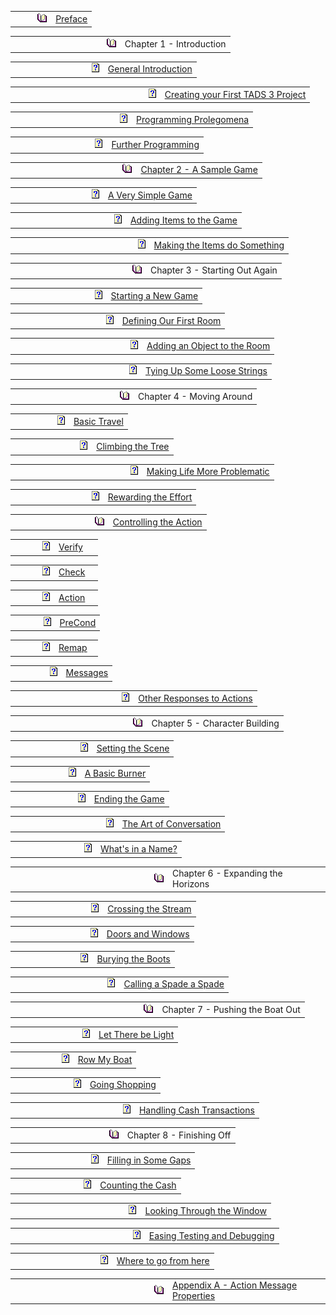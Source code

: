 ---
---
<table data-border="0" data-cellspacing="2">
<colgroup>
<col style="width: 50%" />
<col style="width: 50%" />
</colgroup>
<tbody>
<tr>
<td style="text-align: right;" width="24" data-valign="top"><img
src="cicon2.gif" data-border="0" /></td>
<td style="text-align: left;"><a href="newchapterwithtext.html"
target="topicview">Preface</a><br />
</td>
</tr>
</tbody>
</table>

<table data-border="0" data-cellspacing="2">
<colgroup>
<col style="width: 50%" />
<col style="width: 50%" />
</colgroup>
<tbody>
<tr>
<td style="text-align: right;" width="24" data-valign="top"><img
src="cicon2.gif" data-border="0" /></td>
<td style="text-align: left;">Chapter 1 - Introduction<br />
</td>
</tr>
</tbody>
</table>

<table data-border="0" data-cellspacing="2">
<colgroup>
<col style="width: 50%" />
<col style="width: 50%" />
</colgroup>
<tbody>
<tr>
<td style="text-align: right;" width="40" data-valign="top"><img
src="cicon9.gif" data-border="0" /></td>
<td style="text-align: left;"><a href="generalintroduction.html"
target="topicview">General Introduction</a><br />
</td>
</tr>
</tbody>
</table>

<table data-border="0" data-cellspacing="2">
<colgroup>
<col style="width: 50%" />
<col style="width: 50%" />
</colgroup>
<tbody>
<tr>
<td style="text-align: right;" width="40" data-valign="top"><img
src="cicon9.gif" data-border="0" /></td>
<td style="text-align: left;"><a
href="creatingyourfirsttads3project.html" target="topicview">Creating
your First TADS 3 Project</a><br />
</td>
</tr>
</tbody>
</table>

<table data-border="0" data-cellspacing="2">
<colgroup>
<col style="width: 50%" />
<col style="width: 50%" />
</colgroup>
<tbody>
<tr>
<td style="text-align: right;" width="40" data-valign="top"><img
src="cicon9.gif" data-border="0" /></td>
<td style="text-align: left;"><a href="programmingprolegomena.html"
target="topicview">Programming Prolegomena</a><br />
</td>
</tr>
</tbody>
</table>

<table data-border="0" data-cellspacing="2">
<colgroup>
<col style="width: 50%" />
<col style="width: 50%" />
</colgroup>
<tbody>
<tr>
<td style="text-align: right;" width="40" data-valign="top"><img
src="cicon9.gif" data-border="0" /></td>
<td style="text-align: left;"><a href="furtherprogramming.html"
target="topicview">Further Programming</a><br />
</td>
</tr>
</tbody>
</table>

<table data-border="0" data-cellspacing="2">
<colgroup>
<col style="width: 50%" />
<col style="width: 50%" />
</colgroup>
<tbody>
<tr>
<td style="text-align: right;" width="24" data-valign="top"><img
src="cicon2.gif" data-border="0" /></td>
<td style="text-align: left;"><a href="chapter2.html"
target="topicview">Chapter 2 - A Sample Game</a><br />
</td>
</tr>
</tbody>
</table>

<table data-border="0" data-cellspacing="2">
<colgroup>
<col style="width: 50%" />
<col style="width: 50%" />
</colgroup>
<tbody>
<tr>
<td style="text-align: right;" width="40" data-valign="top"><img
src="cicon9.gif" data-border="0" /></td>
<td style="text-align: left;"><a href="averysimplegame.html"
target="topicview">A Very Simple Game</a><br />
</td>
</tr>
</tbody>
</table>

<table data-border="0" data-cellspacing="2">
<colgroup>
<col style="width: 50%" />
<col style="width: 50%" />
</colgroup>
<tbody>
<tr>
<td style="text-align: right;" width="40" data-valign="top"><img
src="cicon9.gif" data-border="0" /></td>
<td style="text-align: left;"><a href="addingitemstothegame.html"
target="topicview">Adding Items to the Game</a><br />
</td>
</tr>
</tbody>
</table>

<table data-border="0" data-cellspacing="2">
<colgroup>
<col style="width: 50%" />
<col style="width: 50%" />
</colgroup>
<tbody>
<tr>
<td style="text-align: right;" width="40" data-valign="top"><img
src="cicon9.gif" data-border="0" /></td>
<td style="text-align: left;"><a href="makingtheitemsdosomething.html"
target="topicview">Making the Items do Something</a><br />
</td>
</tr>
</tbody>
</table>

<table data-border="0" data-cellspacing="2">
<colgroup>
<col style="width: 50%" />
<col style="width: 50%" />
</colgroup>
<tbody>
<tr>
<td style="text-align: right;" width="24" data-valign="top"><img
src="cicon2.gif" data-border="0" /></td>
<td style="text-align: left;">Chapter 3 - Starting Out Again<br />
</td>
</tr>
</tbody>
</table>

<table data-border="0" data-cellspacing="2">
<colgroup>
<col style="width: 50%" />
<col style="width: 50%" />
</colgroup>
<tbody>
<tr>
<td style="text-align: right;" width="40" data-valign="top"><img
src="cicon9.gif" data-border="0" /></td>
<td style="text-align: left;"><a href="startinganewgame.html"
target="topicview">Starting a New Game</a><br />
</td>
</tr>
</tbody>
</table>

<table data-border="0" data-cellspacing="2">
<colgroup>
<col style="width: 50%" />
<col style="width: 50%" />
</colgroup>
<tbody>
<tr>
<td style="text-align: right;" width="40" data-valign="top"><img
src="cicon9.gif" data-border="0" /></td>
<td style="text-align: left;"><a href="definingourfirstroom.html"
target="topicview">Defining Our First Room</a><br />
</td>
</tr>
</tbody>
</table>

<table data-border="0" data-cellspacing="2">
<colgroup>
<col style="width: 50%" />
<col style="width: 50%" />
</colgroup>
<tbody>
<tr>
<td style="text-align: right;" width="40" data-valign="top"><img
src="cicon9.gif" data-border="0" /></td>
<td style="text-align: left;"><a href="addinganobjecttotheroom.html"
target="topicview">Adding an Object to the Room</a><br />
</td>
</tr>
</tbody>
</table>

<table data-border="0" data-cellspacing="2">
<colgroup>
<col style="width: 50%" />
<col style="width: 50%" />
</colgroup>
<tbody>
<tr>
<td style="text-align: right;" width="40" data-valign="top"><img
src="cicon9.gif" data-border="0" /></td>
<td style="text-align: left;"><a href="tyingupsomeloosestrings.html"
target="topicview">Tying Up Some Loose Strings</a><br />
</td>
</tr>
</tbody>
</table>

<table data-border="0" data-cellspacing="2">
<colgroup>
<col style="width: 50%" />
<col style="width: 50%" />
</colgroup>
<tbody>
<tr>
<td style="text-align: right;" width="24" data-valign="top"><img
src="cicon2.gif" data-border="0" /></td>
<td style="text-align: left;">Chapter 4 - Moving Around<br />
</td>
</tr>
</tbody>
</table>

<table data-border="0" data-cellspacing="2">
<colgroup>
<col style="width: 50%" />
<col style="width: 50%" />
</colgroup>
<tbody>
<tr>
<td style="text-align: right;" width="40" data-valign="top"><img
src="cicon9.gif" data-border="0" /></td>
<td style="text-align: left;"><a href="basictravel.html"
target="topicview">Basic Travel</a><br />
</td>
</tr>
</tbody>
</table>

<table data-border="0" data-cellspacing="2">
<colgroup>
<col style="width: 50%" />
<col style="width: 50%" />
</colgroup>
<tbody>
<tr>
<td style="text-align: right;" width="40" data-valign="top"><img
src="cicon9.gif" data-border="0" /></td>
<td style="text-align: left;"><a href="climbingthetree.html"
target="topicview">Climbing the Tree</a><br />
</td>
</tr>
</tbody>
</table>

<table data-border="0" data-cellspacing="2">
<colgroup>
<col style="width: 50%" />
<col style="width: 50%" />
</colgroup>
<tbody>
<tr>
<td style="text-align: right;" width="40" data-valign="top"><img
src="cicon9.gif" data-border="0" /></td>
<td style="text-align: left;"><a href="makinglifemoreproblematic.html"
target="topicview">Making Life More Problematic</a><br />
</td>
</tr>
</tbody>
</table>

<table data-border="0" data-cellspacing="2">
<colgroup>
<col style="width: 50%" />
<col style="width: 50%" />
</colgroup>
<tbody>
<tr>
<td style="text-align: right;" width="40" data-valign="top"><img
src="cicon9.gif" data-border="0" /></td>
<td style="text-align: left;"><a href="rewardingtheeffort.html"
target="topicview">Rewarding the Effort</a><br />
</td>
</tr>
</tbody>
</table>

<table data-border="0" data-cellspacing="2">
<colgroup>
<col style="width: 50%" />
<col style="width: 50%" />
</colgroup>
<tbody>
<tr>
<td style="text-align: right;" width="40" data-valign="top"><img
src="cicon2.gif" data-border="0" /></td>
<td style="text-align: left;"><a href="controllingtheaction.html"
target="topicview">Controlling the Action</a><br />
</td>
</tr>
</tbody>
</table>

<table data-border="0" data-cellspacing="2">
<colgroup>
<col style="width: 50%" />
<col style="width: 50%" />
</colgroup>
<tbody>
<tr>
<td style="text-align: right;" width="56" data-valign="top"><img
src="cicon9.gif" data-border="0" /></td>
<td style="text-align: left;"><a href="verify.html"
target="topicview">Verify</a><br />
</td>
</tr>
</tbody>
</table>

<table data-border="0" data-cellspacing="2">
<colgroup>
<col style="width: 50%" />
<col style="width: 50%" />
</colgroup>
<tbody>
<tr>
<td style="text-align: right;" width="56" data-valign="top"><img
src="cicon9.gif" data-border="0" /></td>
<td style="text-align: left;"><a href="check.html"
target="topicview">Check</a><br />
</td>
</tr>
</tbody>
</table>

<table data-border="0" data-cellspacing="2">
<colgroup>
<col style="width: 50%" />
<col style="width: 50%" />
</colgroup>
<tbody>
<tr>
<td style="text-align: right;" width="56" data-valign="top"><img
src="cicon9.gif" data-border="0" /></td>
<td style="text-align: left;"><a href="action.html"
target="topicview">Action</a><br />
</td>
</tr>
</tbody>
</table>

<table data-border="0" data-cellspacing="2">
<colgroup>
<col style="width: 50%" />
<col style="width: 50%" />
</colgroup>
<tbody>
<tr>
<td style="text-align: right;" width="56" data-valign="top"><img
src="cicon9.gif" data-border="0" /></td>
<td style="text-align: left;"><a href="precond.html"
target="topicview">PreCond</a><br />
</td>
</tr>
</tbody>
</table>

<table data-border="0" data-cellspacing="2">
<colgroup>
<col style="width: 50%" />
<col style="width: 50%" />
</colgroup>
<tbody>
<tr>
<td style="text-align: right;" width="56" data-valign="top"><img
src="cicon9.gif" data-border="0" /></td>
<td style="text-align: left;"><a href="remap.html"
target="topicview">Remap</a><br />
</td>
</tr>
</tbody>
</table>

<table data-border="0" data-cellspacing="2">
<colgroup>
<col style="width: 50%" />
<col style="width: 50%" />
</colgroup>
<tbody>
<tr>
<td style="text-align: right;" width="56" data-valign="top"><img
src="cicon9.gif" data-border="0" /></td>
<td style="text-align: left;"><a href="messages.html"
target="topicview">Messages</a><br />
</td>
</tr>
</tbody>
</table>

<table data-border="0" data-cellspacing="2">
<colgroup>
<col style="width: 50%" />
<col style="width: 50%" />
</colgroup>
<tbody>
<tr>
<td style="text-align: right;" width="56" data-valign="top"><img
src="cicon9.gif" data-border="0" /></td>
<td style="text-align: left;"><a href="otherresponsestoactions.html"
target="topicview">Other Responses to Actions</a><br />
</td>
</tr>
</tbody>
</table>

<table data-border="0" data-cellspacing="2">
<colgroup>
<col style="width: 50%" />
<col style="width: 50%" />
</colgroup>
<tbody>
<tr>
<td style="text-align: right;" width="24" data-valign="top"><img
src="cicon2.gif" data-border="0" /></td>
<td style="text-align: left;">Chapter 5 - Character Building<br />
</td>
</tr>
</tbody>
</table>

<table data-border="0" data-cellspacing="2">
<colgroup>
<col style="width: 50%" />
<col style="width: 50%" />
</colgroup>
<tbody>
<tr>
<td style="text-align: right;" width="40" data-valign="top"><img
src="cicon9.gif" data-border="0" /></td>
<td style="text-align: left;"><a href="settingthescene.html"
target="topicview">Setting the Scene</a><br />
</td>
</tr>
</tbody>
</table>

<table data-border="0" data-cellspacing="2">
<colgroup>
<col style="width: 50%" />
<col style="width: 50%" />
</colgroup>
<tbody>
<tr>
<td style="text-align: right;" width="40" data-valign="top"><img
src="cicon9.gif" data-border="0" /></td>
<td style="text-align: left;"><a href="abasicburner.html"
target="topicview">A Basic Burner</a><br />
</td>
</tr>
</tbody>
</table>

<table data-border="0" data-cellspacing="2">
<colgroup>
<col style="width: 50%" />
<col style="width: 50%" />
</colgroup>
<tbody>
<tr>
<td style="text-align: right;" width="40" data-valign="top"><img
src="cicon9.gif" data-border="0" /></td>
<td style="text-align: left;"><a href="endingthegame.html"
target="topicview">Ending the Game</a><br />
</td>
</tr>
</tbody>
</table>

<table data-border="0" data-cellspacing="2">
<colgroup>
<col style="width: 50%" />
<col style="width: 50%" />
</colgroup>
<tbody>
<tr>
<td style="text-align: right;" width="40" data-valign="top"><img
src="cicon9.gif" data-border="0" /></td>
<td style="text-align: left;"><a href="theartofconversation.html"
target="topicview">The Art of Conversation</a><br />
</td>
</tr>
</tbody>
</table>

<table data-border="0" data-cellspacing="2">
<colgroup>
<col style="width: 50%" />
<col style="width: 50%" />
</colgroup>
<tbody>
<tr>
<td style="text-align: right;" width="40" data-valign="top"><img
src="cicon9.gif" data-border="0" /></td>
<td style="text-align: left;"><a href="what&#39;sinaname.html"
target="topicview">What's in a Name?</a><br />
</td>
</tr>
</tbody>
</table>

<table data-border="0" data-cellspacing="2">
<colgroup>
<col style="width: 50%" />
<col style="width: 50%" />
</colgroup>
<tbody>
<tr>
<td style="text-align: right;" width="24" data-valign="top"><img
src="cicon2.gif" data-border="0" /></td>
<td style="text-align: left;">Chapter 6 - Expanding the Horizons<br />
</td>
</tr>
</tbody>
</table>

<table data-border="0" data-cellspacing="2">
<colgroup>
<col style="width: 50%" />
<col style="width: 50%" />
</colgroup>
<tbody>
<tr>
<td style="text-align: right;" width="40" data-valign="top"><img
src="cicon9.gif" data-border="0" /></td>
<td style="text-align: left;"><a href="crossingthestream.html"
target="topicview">Crossing the Stream</a><br />
</td>
</tr>
</tbody>
</table>

<table data-border="0" data-cellspacing="2">
<colgroup>
<col style="width: 50%" />
<col style="width: 50%" />
</colgroup>
<tbody>
<tr>
<td style="text-align: right;" width="40" data-valign="top"><img
src="cicon9.gif" data-border="0" /></td>
<td style="text-align: left;"><a href="doorsandwindows.html"
target="topicview">Doors and Windows</a><br />
</td>
</tr>
</tbody>
</table>

<table data-border="0" data-cellspacing="2">
<colgroup>
<col style="width: 50%" />
<col style="width: 50%" />
</colgroup>
<tbody>
<tr>
<td style="text-align: right;" width="40" data-valign="top"><img
src="cicon9.gif" data-border="0" /></td>
<td style="text-align: left;"><a href="buryingtheboots.html"
target="topicview">Burying the Boots</a><br />
</td>
</tr>
</tbody>
</table>

<table data-border="0" data-cellspacing="2">
<colgroup>
<col style="width: 50%" />
<col style="width: 50%" />
</colgroup>
<tbody>
<tr>
<td style="text-align: right;" width="40" data-valign="top"><img
src="cicon9.gif" data-border="0" /></td>
<td style="text-align: left;"><a href="callingaspadeaspade.html"
target="topicview">Calling a Spade a Spade</a><br />
</td>
</tr>
</tbody>
</table>

<table data-border="0" data-cellspacing="2">
<colgroup>
<col style="width: 50%" />
<col style="width: 50%" />
</colgroup>
<tbody>
<tr>
<td style="text-align: right;" width="24" data-valign="top"><img
src="cicon2.gif" data-border="0" /></td>
<td style="text-align: left;">Chapter 7 - Pushing the Boat Out<br />
</td>
</tr>
</tbody>
</table>

<table data-border="0" data-cellspacing="2">
<colgroup>
<col style="width: 50%" />
<col style="width: 50%" />
</colgroup>
<tbody>
<tr>
<td style="text-align: right;" width="40" data-valign="top"><img
src="cicon9.gif" data-border="0" /></td>
<td style="text-align: left;"><a href="lettherebelight.html"
target="topicview">Let There be Light</a><br />
</td>
</tr>
</tbody>
</table>

<table data-border="0" data-cellspacing="2">
<colgroup>
<col style="width: 50%" />
<col style="width: 50%" />
</colgroup>
<tbody>
<tr>
<td style="text-align: right;" width="40" data-valign="top"><img
src="cicon9.gif" data-border="0" /></td>
<td style="text-align: left;"><a href="rowmyboat.html"
target="topicview">Row My Boat</a><br />
</td>
</tr>
</tbody>
</table>

<table data-border="0" data-cellspacing="2">
<colgroup>
<col style="width: 50%" />
<col style="width: 50%" />
</colgroup>
<tbody>
<tr>
<td style="text-align: right;" width="40" data-valign="top"><img
src="cicon9.gif" data-border="0" /></td>
<td style="text-align: left;"><a href="goingshopping.html"
target="topicview">Going Shopping</a><br />
</td>
</tr>
</tbody>
</table>

<table data-border="0" data-cellspacing="2">
<colgroup>
<col style="width: 50%" />
<col style="width: 50%" />
</colgroup>
<tbody>
<tr>
<td style="text-align: right;" width="40" data-valign="top"><img
src="cicon9.gif" data-border="0" /></td>
<td style="text-align: left;"><a href="handlingcashtransactions.html"
target="topicview">Handling Cash Transactions</a><br />
</td>
</tr>
</tbody>
</table>

<table data-border="0" data-cellspacing="2">
<colgroup>
<col style="width: 50%" />
<col style="width: 50%" />
</colgroup>
<tbody>
<tr>
<td style="text-align: right;" width="24" data-valign="top"><img
src="cicon2.gif" data-border="0" /></td>
<td style="text-align: left;">Chapter 8 - Finishing Off<br />
</td>
</tr>
</tbody>
</table>

<table data-border="0" data-cellspacing="2">
<colgroup>
<col style="width: 50%" />
<col style="width: 50%" />
</colgroup>
<tbody>
<tr>
<td style="text-align: right;" width="40" data-valign="top"><img
src="cicon9.gif" data-border="0" /></td>
<td style="text-align: left;"><a href="fillinginsomegaps.html"
target="topicview">Filling in Some Gaps</a><br />
</td>
</tr>
</tbody>
</table>

<table data-border="0" data-cellspacing="2">
<colgroup>
<col style="width: 50%" />
<col style="width: 50%" />
</colgroup>
<tbody>
<tr>
<td style="text-align: right;" width="40" data-valign="top"><img
src="cicon9.gif" data-border="0" /></td>
<td style="text-align: left;"><a href="countingthecash.html"
target="topicview">Counting the Cash</a><br />
</td>
</tr>
</tbody>
</table>

<table data-border="0" data-cellspacing="2">
<colgroup>
<col style="width: 50%" />
<col style="width: 50%" />
</colgroup>
<tbody>
<tr>
<td style="text-align: right;" width="40" data-valign="top"><img
src="cicon9.gif" data-border="0" /></td>
<td style="text-align: left;"><a href="lookingthroughthewindow.html"
target="topicview">Looking Through the Window</a><br />
</td>
</tr>
</tbody>
</table>

<table data-border="0" data-cellspacing="2">
<colgroup>
<col style="width: 50%" />
<col style="width: 50%" />
</colgroup>
<tbody>
<tr>
<td style="text-align: right;" width="40" data-valign="top"><img
src="cicon9.gif" data-border="0" /></td>
<td style="text-align: left;"><a href="easingtestinganddebugging.html"
target="topicview">Easing Testing and Debugging</a><br />
</td>
</tr>
</tbody>
</table>

<table data-border="0" data-cellspacing="2">
<colgroup>
<col style="width: 50%" />
<col style="width: 50%" />
</colgroup>
<tbody>
<tr>
<td style="text-align: right;" width="40" data-valign="top"><img
src="cicon9.gif" data-border="0" /></td>
<td style="text-align: left;"><a href="wheretogofromhere.html"
target="topicview">Where to go from here</a><br />
</td>
</tr>
</tbody>
</table>

<table data-border="0" data-cellspacing="2">
<colgroup>
<col style="width: 50%" />
<col style="width: 50%" />
</colgroup>
<tbody>
<tr>
<td style="text-align: right;" width="24" data-valign="top"><img
src="cicon2.gif" data-border="0" /></td>
<td style="text-align: left;"><a
href="appendixa-actionmessagepropert.html" target="topicview">Appendix A
- Action Message Properties</a><br />
</td>
</tr>
</tbody>
</table>
